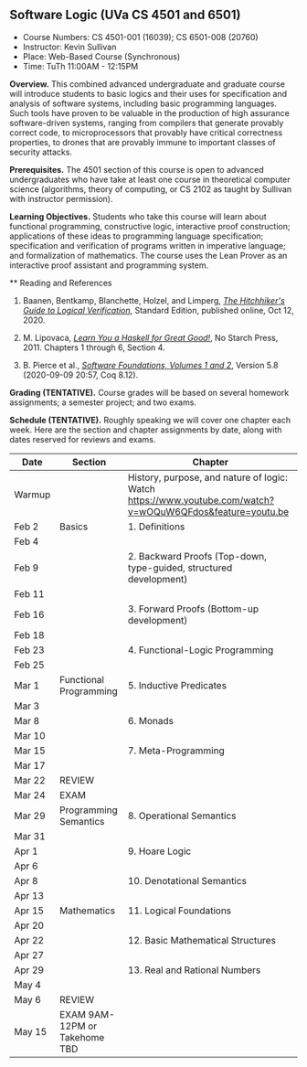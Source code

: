 ## Software Logic (UVa CS 4501 and 6501)

* Course Numbers: CS 4501-001 (16039); CS 6501-008 (20760)
* Instructor: Kevin Sullivan
* Place: Web-Based Course (Synchronous)
* Time: TuTh 11:00AM - 12:15PM

**Overview.** This combined advanced undergraduate and graduate course will introduce students to basic logics and their uses for specification and analysis of software systems, including basic programming languages. Such tools have proven to be valuable in the production of high assurance software-driven systems, ranging from compilers that generate provably correct code, to microprocessors that provably have critical correctness properties, to drones that are provably immune to important classes of security attacks. 

**Prerequisites.** The 4501 section of this course is open to advanced undergraduates who have take at least one course in theoretical computer science (algorithms, theory of computing, or CS 2102 as taught by Sullivan with instructor permission). 

**Learning Objectives.** Students who take this course will learn about functional programming, constructive logic, interactive proof construction;   applications of these ideas to programming language specification; specification and verification of programs written in imperative language; and  formalization of mathematics. The course uses the Lean Prover as an interactive proof assistant and programming system.

** Reading and References

1. Baanen, Bentkamp, Blanchette, Holzel, and Limperg, [*The Hitchhiker's Guide to Logical Verification*](https://github.com/blanchette/logical_verification_2020/blob/master/hitchhikers_guide.pdf), Standard Edition, published online, Oct 12, 2020.

2. M. Lipovaca, [*Learn You a Haskell for Great Good!*](http://learnyouahaskell.com), No Starch Press, 2011. Chapters 1 through 6, Section 4.

3. B. Pierce et al., [*Software Foundations, Volumes 1 and 2*](https://softwarefoundations.cis.upenn.edu/), Version 5.8 (2020-09-09 20:57, Coq 8.12).

**Grading (TENTATIVE).** Course grades will be based on several homework assignments; a semester project; and two exams. 

**Schedule (TENTATIVE).** Roughly speaking we will cover one chapter each week. Here are the section and chapter assignments by date, along with dates reserved for reviews and exams.


Date   | Section | Chapter
------ | ------- | ----------
Warmup |         | History, purpose, and nature of logic: Watch https://www.youtube.com/watch?v=wOQuW6QFdos&feature=youtu.be
Feb 2  | Basics                   | 1. Definitions
Feb 4  |
Feb 9  |                          | 2. Backward Proofs (Top-down, type-guided, structured development)
Feb 11 |
Feb 16 |                          | 3. Forward Proofs (Bottom-up development)
Feb 18 |
Feb 23 |                          | 4. Functional-Logic Programming
Feb 25 |
Mar 1  | Functional Programming   | 5. Inductive Predicates
Mar 3  |
Mar 8  |                          | 6. Monads
Mar 10 |
Mar 15 |                          | 7. Meta-Programming         
Mar 17 |                          
Mar 22 | REVIEW                   |           
Mar 24 | EXAM                     | 
Mar 29 | Programming Semantics    | 8. Operational Semantics                          
Mar 31 |                          
Apr 1  |                          | 9. Hoare Logic
Apr 6  |
Apr 8  |                          | 10. Denotational Semantics
Apr 13 |
Apr 15 | Mathematics              | 11. Logical Foundations
Apr 20 |
Apr 22 |                          | 12. Basic Mathematical Structures
Apr 27 |
Apr 29 |                          | 13. Real and Rational Numbers
May 4  |
May 6  | REVIEW                   | 
May 15 | EXAM 9AM-12PM or Takehome TBD                        




